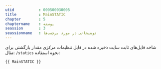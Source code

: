 ```yaml
---
utid           : 000500030005
title          : MainSTATIC
chapter        : 5
chaptername    : پوسته
seassion       : 3
seassionname   : توضیحاتی در مورد برچسب‌ها
---
```



<p>شاخه فایل‌های ثابت سایت ذخیره شده در فایل تنظیمات مرکزی
مقدار بازگشتی برای مثال:
<code>/statics</code>
نحوه‌ استفاده:</p>

<pre><code>{{ MainSTATIC }}
</code></pre>


